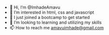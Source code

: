 - 👋 Hi, I’m @ImhadeAmavu
- 👀 I’m interested in html, css and javascript
- 🌱 I just joined a bootcamp to get started
- 💞️ I’m looking to learning and utilizing my skills
- 📫 How to reach me amavuimhade@gmail.com

<!---
ImhadeAmavu/ImhadeAmavu is a ✨ special ✨ repository because its `README.md` (this file) appears on your GitHub profile.
You can click the Preview link to take a look at your changes.
--->

